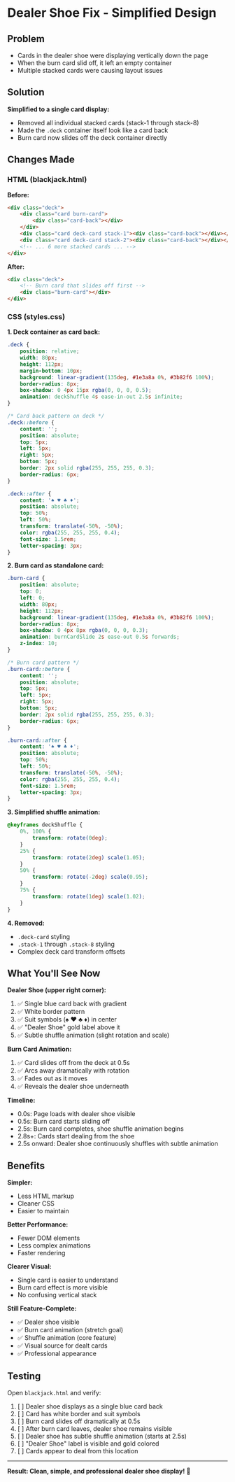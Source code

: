 # Dealer Shoe Fix - Simplified Design

## Problem
- Cards in the dealer shoe were displaying vertically down the page
- When the burn card slid off, it left an empty container
- Multiple stacked cards were causing layout issues

## Solution
**Simplified to a single card display:**
- Removed all individual stacked cards (stack-1 through stack-8)
- Made the `.deck` container itself look like a card back
- Burn card now slides off the deck container directly

## Changes Made

### HTML (blackjack.html)
**Before:**
```html
<div class="deck">
    <div class="card burn-card">
        <div class="card-back"></div>
    </div>
    <div class="card deck-card stack-1"><div class="card-back"></div></div>
    <div class="card deck-card stack-2"><div class="card-back"></div></div>
    <!-- ... 6 more stacked cards ... -->
</div>
```

**After:**
```html
<div class="deck">
    <!-- Burn card that slides off first -->
    <div class="burn-card"></div>
</div>
```

### CSS (styles.css)

**1. Deck container as card back:**
```css
.deck {
    position: relative;
    width: 80px;
    height: 112px;
    margin-bottom: 10px;
    background: linear-gradient(135deg, #1e3a8a 0%, #3b82f6 100%);
    border-radius: 8px;
    box-shadow: 0 4px 15px rgba(0, 0, 0, 0.5);
    animation: deckShuffle 4s ease-in-out 2.5s infinite;
}

/* Card back pattern on deck */
.deck::before {
    content: '';
    position: absolute;
    top: 5px;
    left: 5px;
    right: 5px;
    bottom: 5px;
    border: 2px solid rgba(255, 255, 255, 0.3);
    border-radius: 6px;
}

.deck::after {
    content: '♠ ♥ ♣ ♦';
    position: absolute;
    top: 50%;
    left: 50%;
    transform: translate(-50%, -50%);
    color: rgba(255, 255, 255, 0.4);
    font-size: 1.5rem;
    letter-spacing: 3px;
}
```

**2. Burn card as standalone card:**
```css
.burn-card {
    position: absolute;
    top: 0;
    left: 0;
    width: 80px;
    height: 112px;
    background: linear-gradient(135deg, #1e3a8a 0%, #3b82f6 100%);
    border-radius: 8px;
    box-shadow: 0 4px 8px rgba(0, 0, 0, 0.3);
    animation: burnCardSlide 2s ease-out 0.5s forwards;
    z-index: 10;
}

/* Burn card pattern */
.burn-card::before {
    content: '';
    position: absolute;
    top: 5px;
    left: 5px;
    right: 5px;
    bottom: 5px;
    border: 2px solid rgba(255, 255, 255, 0.3);
    border-radius: 6px;
}

.burn-card::after {
    content: '♠ ♥ ♣ ♦';
    position: absolute;
    top: 50%;
    left: 50%;
    transform: translate(-50%, -50%);
    color: rgba(255, 255, 255, 0.4);
    font-size: 1.5rem;
    letter-spacing: 3px;
}
```

**3. Simplified shuffle animation:**
```css
@keyframes deckShuffle {
    0%, 100% {
        transform: rotate(0deg);
    }
    25% {
        transform: rotate(2deg) scale(1.05);
    }
    50% {
        transform: rotate(-2deg) scale(0.95);
    }
    75% {
        transform: rotate(1deg) scale(1.02);
    }
}
```

**4. Removed:**
- `.deck-card` styling
- `.stack-1` through `.stack-8` styling
- Complex deck card transform offsets

## What You'll See Now

**Dealer Shoe (upper right corner):**
1. ✅ Single blue card back with gradient
2. ✅ White border pattern
3. ✅ Suit symbols (♠ ♥ ♣ ♦) in center
4. ✅ "Dealer Shoe" gold label above it
5. ✅ Subtle shuffle animation (slight rotation and scale)

**Burn Card Animation:**
1. ✅ Card slides off from the deck at 0.5s
2. ✅ Arcs away dramatically with rotation
3. ✅ Fades out as it moves
4. ✅ Reveals the dealer shoe underneath

**Timeline:**
- 0.0s: Page loads with dealer shoe visible
- 0.5s: Burn card starts sliding off
- 2.5s: Burn card completes, shoe shuffle animation begins
- 2.8s+: Cards start dealing from the shoe
- 2.5s onward: Dealer shoe continuously shuffles with subtle animation

## Benefits

**Simpler:**
- Less HTML markup
- Cleaner CSS
- Easier to maintain

**Better Performance:**
- Fewer DOM elements
- Less complex animations
- Faster rendering

**Clearer Visual:**
- Single card is easier to understand
- Burn card effect is more visible
- No confusing vertical stack

**Still Feature-Complete:**
- ✅ Dealer shoe visible
- ✅ Burn card animation (stretch goal)
- ✅ Shuffle animation (core feature)
- ✅ Visual source for dealt cards
- ✅ Professional appearance

## Testing

Open `blackjack.html` and verify:
1. [ ] Dealer shoe displays as a single blue card back
2. [ ] Card has white border and suit symbols
3. [ ] Burn card slides off dramatically at 0.5s
4. [ ] After burn card leaves, dealer shoe remains visible
5. [ ] Dealer shoe has subtle shuffle animation (starts at 2.5s)
6. [ ] "Dealer Shoe" label is visible and gold colored
7. [ ] Cards appear to deal from this location

---

**Result: Clean, simple, and professional dealer shoe display!** 🎴

